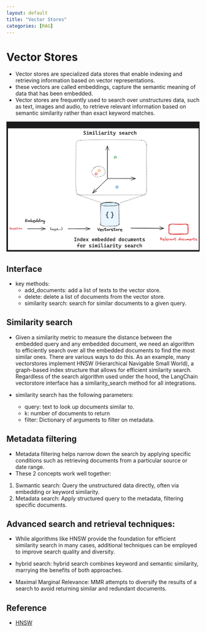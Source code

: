 ```yaml
---
layout: default
title: "Vector Stores"
categories: [RAG]
---
```

# Vector Stores
- Vector stores are specialized data stores that enable indexing and retrieving information based on vector representations.
- these vectors are called embeddings, capture the semantic meaning of data that has been embedded.
- Vector stores are frequently used to search over unstructures data, such as text, images and audio, to retrieve relevant information based on semantic similarity rather than exact keyword matches.

![alt text](images/image-18.png)

## Interface

- key methods:
    - add_documents: add a list of texts to the vector store.
    - delete: delete a list of documents from the vector store.
    - similarity search: search for similar documents to a given query.

## Similarity search

- Given a similarity metric to measure the distance between the embedded query and any embedded document, we need an algorithm to efficiently search over all the embedded documents to find the most similar ones. There are various ways to do this. As an example, many vectorstores implement HNSW (Hierarchical Navigable Small World), a graph-based index structure that allows for efficient similarity search. Regardless of the search algorithm used under the hood, the LangChain vectorstore interface has a similarity_search method for all integrations. 

- similarity search has the following parameters:
    - query: text to look up documents similar to.
    - k: number of documents to return
    - filter: Dictionary of arguments to filter on metadata.

## Metadata filtering
- Metadata filtering helps narrow down the search by applying specific conditions such as retrieving documents from a particular source or date range.
- These 2 concepts work well together:
1. Swmantic search: Query the unstructured data directly, often via embedding or keyword similarity.
2. Metadata search: Apply structured query to the metadata, filtering specific documents.

## Advanced search and retrieval techniques:

- While algorithms like HNSW provide the foundation for efficient similarity search in many cases, additional techniques can be employed to improve search quality and diversity.

- hybrid search: hybrid search combines keyword and semantic similarity, marrying the benefits of both approaches. 

- Maximal Marginal Relevance: MMR attempts to diversify the results of a search to avoid returning similar and redundant documents. 

## Reference
- [HNSW](https://www.pinecone.io/learn/series/faiss/hnsw/)